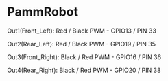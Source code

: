 # PammRobot

Out1(Front_Left): Red / Black   PWM - GPIO13 / PIN 33

Out2(Rear_Left): Red / Black    PWM - GPIO19 / PIN 35

Out3(Front_Right): Black / Red  PWM - GPIO16 / PIN 36

Out4(Rear_Right):  Black / Red  PWM - GPIO20 / PIN 38
